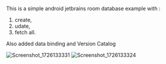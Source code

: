 This is a simple android jetbrains room database example with : 
1. create,
2. udate,
3. fetch all.

Also added data binding and Version Catalog  


![Screenshot_1726133331](https://github.com/user-attachments/assets/1ec586f3-c1da-4818-a77d-6ad2ceb44339)
![Screenshot_1726133324](https://github.com/user-attachments/assets/cadd462a-888e-4a3d-9ce6-0baabd67ca74)
